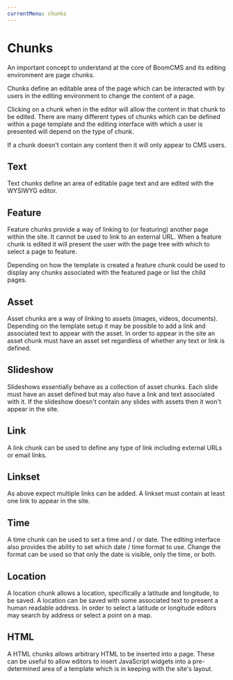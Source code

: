 ```yaml
---
currentMenu: chunks
---
```


# Chunks

An important concept to understand at the core of BoomCMS and its editing environment are page chunks.

Chunks define an editable area of the page which can be interacted with by users in the editing environment to change the content of a page.

Clicking on a chunk when in the editor will allow the content in that chunk to be edited.
There are many different types of chunks which can be defined within a page template and the editing interface with which a user is presented will depend on the type of chunk.

If a chunk doesn't contain any content then it will only appear to CMS users.

## Text
Text chunks define an area of editable page text and are edited with the WYSIWYG editor.

## Feature
Feature chunks provide a way of linking to (or featuring) another page within the site.
It cannot be used to link to an external URL.
When a feature chunk is edited it will present the user with the page tree with which to select a page to feature.

Depending on how the template is created a feature chunk could be used to display any chunks associated with the featured page or list the child pages.

## Asset
Asset chunks are a way of linking to assets (images, videos, documents).
Depending on the template setup it may be possible to add a link and associated text to appear with the asset.
In order to appear in the site an asset chunk must have an asset set regardless of whether any text or link is defined.

## Slideshow
Slideshows essentially behave as a collection of asset chunks.
Each slide must have an asset defined but may also have a link and text associated with it.
If the slideshow doesn't contain any slides with assets then it won't appear in the site.

## Link
A link chunk can be used to define any type of link including external URLs or email links.

## Linkset
As above expect multiple links can be added.
A linkset must contain at least one link to appear in the site.

## Time
A time chunk can be used to set a time and / or date.
The editing interface also provides the ability to set which date / time format to use.
Change the format can be used so that only the date is visible, only the time, or both.

## Location
A location chunk allows a location, specifically a latitude and longitude, to be saved.
A location can be saved with some associated text to present a human readable address.
In order to select a latitude or longitude editors may search by address or select a point on a map.

## HTML
A HTML chunks allows arbitrary HTML to be inserted into a page.
These can be useful to allow editors to insert JavaScript widgets into a pre-determined area of a template which is in keeping with the site's layout.
